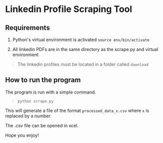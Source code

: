 # Linkedin Profile Scraping Tool

## Requirements

1. Python's virtual environment is activated ``source env/bin/activate``

2. All linkedin PDFs are in the same directory as the scrape.py and virtual environment
> The linkedin profiles must be located in a folder called `download`

## How to run the program

The program is run with a simple command.

> ``python scrape.py``

This will generate a file of the format ``processed_data_x.csv`` where ``x`` is replaced by a number.

The .csv file can be opened in xcel.

Hope you enjoy!